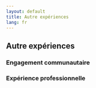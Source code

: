 ```yaml
---
layout: default
title: Autre expériences
lang: fr
---
```

## Autre expériences
### Engagement communautaire


### Expérience professionnelle 



